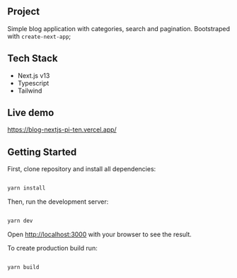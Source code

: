 ## Project

Simple blog application with categories, search and pagination. Bootstraped with `create-next-app`;

## Tech Stack

- Next.js v13
- Typescript
- Tailwind

## Live demo

https://blog-nextjs-pi-ten.vercel.app/

## Getting Started

First, clone repository and install all dependencies:

```bash

yarn install
```

Then, run the development server:

```bash

yarn dev
```

Open [http://localhost:3000](http://localhost:3000) with your browser to see the result.

To create production build run:

```bash

yarn build
```
